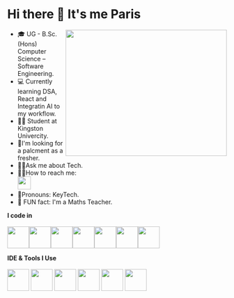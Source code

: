 # Hi there 👋 It's me Paris
<img align="right" width="370" height="290" src="https://camo.githubusercontent.com/cdd56b556149c7fd4939be631072a4df05be1346f52592296737a390d8159c85/68747470733a2f2f692e70696e696d672e636f6d2f6f726967696e616c732f34372f66302f33342f34376630333432636563373262383030343633626630303365616331323537652e676966" />

- 🎓 UG - B.Sc. (Hons) Computer Science – Software Engineering.
- 💻 Currently learning DSA, React and Integratin AI to my workflow.
- 🙋‍♂️ Student at Kingston Univercity.
- 🎇I'm looking for a palcment as a fresher.
- 🤷‍♂️Ask me about Tech.    
- 🙋‍♂️How to reach me:
<br/>[<img width="30" height="30" src="https://cdn-icons-png.freepik.com/256/174/174857.png?semt=ais_white_label">](https://www.linkedin.com/in/parissaihan7/)
- 🤩Pronouns: KeyTech.
- 📐 FUN fact: I'm a Maths Teacher.

**I code in** <br/><br/>
<img height="50" width="50" src="https://upload.wikimedia.org/wikipedia/commons/thumb/6/61/HTML5_logo_and_wordmark.svg/1024px-HTML5_logo_and_wordmark.svg.png"/><img height="50" width="50" src="https://upload.wikimedia.org/wikipedia/commons/thumb/d/d5/CSS3_logo_and_wordmark.svg/1452px-CSS3_logo_and_wordmark.svg.png"/><img height="50" width="50" src="https://static.vecteezy.com/system/resources/previews/027/127/463/non_2x/javascript-logo-javascript-icon-transparent-free-png.png"/><img height="50" width="50" src="https://upload.wikimedia.org/wikipedia/commons/thumb/a/a7/React-icon.svg/2300px-React-icon.svg.png"/><img height="50" width="50" src="https://www.logo.wine/a/logo/MySQL/MySQL-Logo.wine.svg"/><img height="50" width="50" src="https://images.icon-icons.com/2415/PNG/512/mongodb_plain_logo_icon_146422.png"/><img height="50" width="50" src="https://upload.wikimedia.org/wikipedia/commons/thumb/d/d9/Node.js_logo.svg/2560px-Node.js_logo.svg.png"/>

**IDE & Tools I Use** <br/><br/>
<img height="50" width="50" src="https://upload.wikimedia.org/wikipedia/commons/thumb/9/9a/Visual_Studio_Code_1.35_icon.svg/2048px-Visual_Studio_Code_1.35_icon.svg.png"/>
<img height="50" width="50" src="https://download.logo.wine/logo/Microsoft_Word/Microsoft_Word-Logo.wine.png"/>
<img width="50" height="50" src="https://github.com/user-attachments/assets/cce2c0df-00fc-4e91-85fc-53f41af88aa7"/>
<img height="50" width="50" src="https://upload.wikimedia.org/wikipedia/commons/thumb/3/34/Microsoft_Office_Excel_%282019%E2%80%93present%29.svg/2203px-Microsoft_Office_Excel_%282019%E2%80%93present%29.svg.png"/>
<img height="50" width="50" src="https://github.com/user-attachments/assets/4e3b5370-eb77-4667-9a5a-8c85aedca846" />
<img height="50" width="50" src="https://upload.wikimedia.org/wikipedia/commons/thumb/3/33/Figma-logo.svg/1365px-Figma-logo.svg.png"/>
